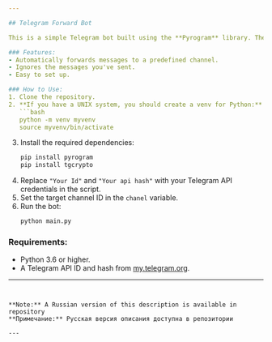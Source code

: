 ```yaml
---

## Telegram Forward Bot

This is a simple Telegram bot built using the **Pyrogram** library. The bot forwards messages from users or groups to a specified channel, excluding messages sent by the bot itself or from other channels.

### Features:
- Automatically forwards messages to a predefined channel.
- Ignores the messages you've sent.
- Easy to set up.

### How to Use:
1. Clone the repository.
2. **If you have a UNIX system, you should create a venv for Python:**
   ```bash
   python -m venv myvenv
   source myvenv/bin/activate
   ```
3. Install the required dependencies:
   ```bash
   pip install pyrogram
   pip install tgcrypto
   ```
4. Replace `"Your Id"` and `"Your api hash"` with your Telegram API credentials in the script.
5. Set the target channel ID in the `chanel` variable.
6. Run the bot:
   ```bash
   python main.py
   ```

### Requirements:
- Python 3.6 or higher.
- A Telegram API ID and hash from [my.telegram.org](https://my.telegram.org).

---
```


**Note:** A Russian version of this description is available in repository 
**Примечание:** Русская версия описания доступна в репозитории

---
